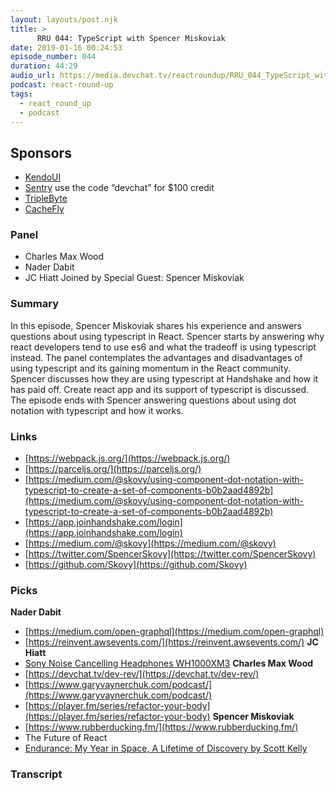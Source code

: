 ```yaml
---
layout: layouts/post.njk
title: >
      RRU 044: TypeScript with Spencer Miskoviak
date: 2019-01-16 00:24:53
episode_number: 044
duration: 44:29
audio_url: https://media.devchat.tv/reactroundup/RRU_044_TypeScript_with_Spencer_Miskoviak.mp3
podcast: react-round-up
tags: 
  - react_round_up
  - podcast
---
```


## **Sponsors**

- [KendoUI](https://www.telerik.com/kendo-ui?utm_medium=social-paid&utm_source=devchattv&utm_campaign=kendo-ui-awareness-jsjabber)
- [Sentry](https://sentry.io/) use the code “devchat” for $100 credit
- [TripleByte](https://triplebyte.com/react)
- [CacheFly](https://www.cachefly.com/)

### **Panel**

- Charles Max Wood
- Nader Dabit
- JC Hiatt
Joined by Special Guest: Spencer Miskoviak
### **Summary**
In this episode, Spencer Miskoviak shares his experience and answers questions about using typescript in React. Spencer starts by answering why react developers tend to use es6 and what the tradeoff is using typescript instead. The panel contemplates the advantages and disadvantages of using typescript and its gaining momentum in the React community. Spencer discusses how they are using typescript at Handshake and how it has paid off. Create react app and its support of typescript is discussed. The episode ends with Spencer answering questions about using dot notation with typescript and how it works. 
### **Links**

- [https://webpack.js.org/](https://webpack.js.org/)
- [https://parceljs.org/](https://parceljs.org/)
- [https://medium.com/@skovy/using-component-dot-notation-with-typescript-to-create-a-set-of-components-b0b2aad4892b](https://medium.com/@skovy/using-component-dot-notation-with-typescript-to-create-a-set-of-components-b0b2aad4892b)
- [https://app.joinhandshake.com/login](https://app.joinhandshake.com/login)
- [https://medium.com/@skovy](https://medium.com/@skovy)
- [https://twitter.com/SpencerSkovy](https://twitter.com/SpencerSkovy)
- [https://github.com/Skovy](https://github.com/Skovy)

### **Picks**
 **Nader Dabit**
- [https://medium.com/open-graphql](https://medium.com/open-graphql)
- [https://reinvent.awsevents.com/](https://reinvent.awsevents.com/)
**JC Hiatt**
- [Sony Noise Cancelling Headphones WH1000XM3](https://www.amazon.com/Sony-Noise-Cancelling-Headphones-WH1000XM3/dp/B07G4MNFS1/ref=sr_1_1?ie=UTF8&qid=1548462018&sr=8-1&linkCode=ll1&tag=devchattv-20&linkId=f06bfe7482dca8bb751ed6d7cc86e2ab&language=en_US)
**Charles Max Wood**
- [https://devchat.tv/dev-rev/](https://devchat.tv/dev-rev/)
- [https://www.garyvaynerchuk.com/podcast/](https://www.garyvaynerchuk.com/podcast/)
- [https://player.fm/series/refactor-your-body](https://player.fm/series/refactor-your-body)
**Spencer Miskoviak**
- [https://www.rubberducking.fm/](https://www.rubberducking.fm/)
- The Future of React
- [Endurance: My Year in Space, A Lifetime of Discovery by Scott Kelly](https://www.amazon.com/Endurance-Year-Space-Lifetime-Discovery-ebook/dp/B01EE0FCEK/ref=sr_1_2?ie=UTF8&qid=1548462018&sr=8-1&linkCode=ll1&tag=devchattv-20&linkId=f06bfe7482dca8bb751ed6d7cc86e2ab&language=en_US)


### Transcript


